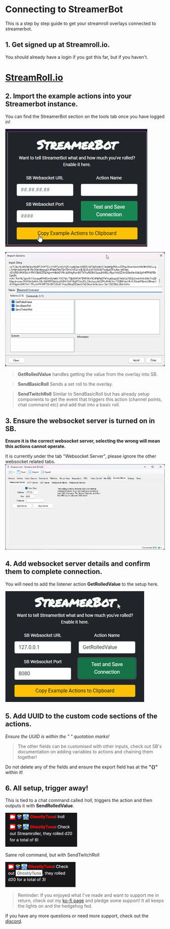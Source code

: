 
# Connecting to StreamerBot

This is a step by step guide to get your streamroll overlays connected to streamerbot. 

## 1. Get signed up at Streamroll.io.

You should already have a login if you got this far, but if you haven't.

# [StreamRoll.io](https://streamroll.io)

## 2. Import the example actions into your Streamerbot instance.

You can find the StreamerBot section on the tools tab once you have logged in!

![Copy to clipboard button](image.png)

![Example Import](image-3.png)

> **GetRolledValue** handles getting the value from the overlay into SB.

> **SendBasicRoll** Sends a set roll to the overlay.

> **SendTwitchRoll** Similar to SendBasicRoll but has already setup components to get the event that triggers this action (channel points, chat command etc) and add that into a basic roll. 

## 3. Ensure the websocket server is turned on in SB.

**Ensure it is the correct websocket server, selecting the wrong will mean this actions cannot operate.**

It is currently under the tab "Websocket Server", please ignore the other websocket related tabs.
![Alt text](image-2.png)

## 4. Add websocket server details and confirm them to complete connection.

You will need to add the listener action **GetRolledValue** to the setup here.

![Alt text](image-4.png)

## 5. Add UUID to the custom code sections of the actions.

*Ensure the UUID is within the " " quotation marks!*

> The other fields can be customised with other inputs, check out SB's documentation on adding variables to actions and chaining them together!

Do not delete any of the fields and ensure the export field has at the **"{}"** within it!

## 6. All setup, trigger away!

This is tied to a chat command called *!roll*, triggers the action and then outputs it with **SendRolledValue**.

![SendBasicRoll Example](image-5.png)

Same roll command, but with SendTwitchRoll

![SendTwitchRoll](image-6.png)

> Reminder: If you enjoyed what I've made and want to support me in return, check out my [ko-fi page](https://ko-fi.com/ghostlytuna) and pledge some support! It all keeps the lights on and the hedgehog fed. 

If you have any more questions or need more support, check out the [discord](https://discord.gg/S67P7UH).